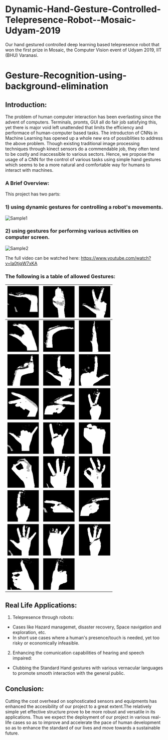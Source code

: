 # Dynamic-Hand-Gesture-Controlled-Telepresence-Robot--Mosaic-Udyam-2019
Our hand gestured controlled deep learning based telepresence robot that won the first prize in Mosaic, the Computer Vision event of Udyam 2019, IIT (BHU) Varanasi.

# Gesture-Recognition-using-background-elimination

## Introduction:

The problem of human computer interaction has been everlasting since the advent of computers. Terminals, promts, GUI all do fair job satisfying this, yet there is major void left unattended that limits the efficiency and performace of human-computer based tasks. The introducton of CNNs in Machine Learning has opened up a whole new era of possiblities to address the above problem. Though existing traditional image processing techniques through kinect sensors do a commendable job, they often tend to be costly and inaccessible to various sectors. Hence, we propose the usage of a CNN for the control of various tasks using simple hand gestures which seems to be a more natural and comfortable way for humans to interact with machines.

### A Brief Overview:
This project has two parts:
### 1) using dynamic gestures for controlling a robot's movements.
![Sample1](GIFS/Sample1.gif)

### 2) using gestures for performing various activities on computer screen.
![Sample2](GIFS/sample2.gif)

The full video can be watched here:
https://www.youtube.com/watch?v=Ia0tjqW7xKA

### The following is a table of allowed Gestures:

![](Allowed_Gestures/A1.png)  |  ![](Allowed_Gestures/A12.png) | ![](Allowed_Gestures/A15.png)
:-------------------------:|:-------------------------:|:-------------------------:
![](Allowed_Gestures/A6.png)  |  ![](Allowed_Gestures/A3.png) | ![](Allowed_Gestures/A2.png)
![](Allowed_Gestures/A9.png)  |  ![](Allowed_Gestures/LL.png) | ![](Allowed_Gestures/LR.png)
![](Allowed_Gestures/VL.png)  |  ![](Allowed_Gestures/VR.png) | ![](Allowed_Gestures/VU.png)
![](Allowed_Gestures/call.png)  |  ![](Allowed_Gestures/crock.png) | ![](Allowed_Gestures/fist.png)
![](Allowed_Gestures/fistWH.png)  |  ![](Allowed_Gestures/four.png) | ![](Allowed_Gestures/ok.png)
![](Allowed_Gestures/one.png)  |  ![](Allowed_Gestures/oneL.png) | ![](Allowed_Gestures/oneR.png)
![](Allowed_Gestures/palm.png)  |  ![](Allowed_Gestures/pinky.png) | ![](Allowed_Gestures/three.png)
![](Allowed_Gestures/tR.png)  |  ![](Allowed_Gestures/tL.png)

## Real Life Applications:
1) Telepresence through robots:
- Cases like Hazard managemet, disaster recovery, Space navigation and exploration, etc.
- In short use cases where a human's presence/touch is needed, yet too risky or economically infeasible.
  
2) Enhancing the comunication capabilities of hearing and speech impaired:
- Clubbing the Standard Hand gestures with various vernacular languages to promote smooth interaction with the general public.

## Conclusion:
Cutting the cost overhead on sophosticated sensors and equipments has enhanced the accesibility of our project to a great extent.The relatively simple yet effective structure prove to be more robust and versatile in its applications. Thus we expect the deployment of our project in various real-life cases so as to improve and accelerate the pace of human development so as to enhance the standard of our lives and move towards a sustainable future.
